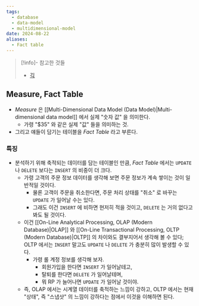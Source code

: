 ```yaml
---
tags:
  - database
  - data-model
  - multidimensional-model
date: 2024-08-22
aliases:
  - Fact table
---
```

> [!info]- 참고한 것들
> - [긱](https://www.geeksforgeeks.org/multidimensional-data-model/)

## Measure, Fact Table

- *Measure* 은 [[Multi-Dimensional Data Model (Data Model)|Multi-dimensional data model]] 에서 실제 "숫자 값" 을 의미한다.
	- 가령 "$35" 와 같은 실제 "값" 들을 의미하는 것.
- 그리고 얘들이 담기는 테이블을 *Fact Table* 라고 부른다.

### 특징

- 분석하기 위해 축적되는 데이터를 담는 테이블인 만큼, *Fact Table* 에서는 `UPDATE` 나 `DELETE` 보다는 `INSERT` 의 비중이 더 크다.
	- 가령 고객의 주문 정보 데이터를 생각해 보면 주문 정보가 계속 쌓이는 것이 일반적일 것이다.
		- 물론 고객이 주문을 취소한다면, 주문 처리 상태를 "취소" 로 바꾸는 `UPDATE` 가 일어날 수는 있다.
		- 그래도 이건 `INSERT` 에 비하면 현저히 적을 것이고, `DELETE` 는 거의 없다고 봐도 될 것이다.
	- 이건 [[On-Line Analytical Processing, OLAP (Modern Database)|OLAP]] 와 [[On-Line Transactional Processing, OLTP (Modern Database)|OLTP]] 의 차이와도 결부지어서 생각해 볼 수 있다; OLTP 에서는 `INSERT` 말고도 `UPDATE` 나 `DELETE` 가 충분히 많이 발생할 수 있다.
		- 가령 롤 계정 정보를 생각해 보자.
			- 회원가입을 한다면 `INSERT` 가 일어날테고,
			- 탈퇴를 한다면 `DELETE` 가 일어날테며,
			- 뭐 RP 가 늘어나면 `UPDATE` 가 일어날 것이야.
	- 즉, OLAP 에서는 시계열 데이터를 축적하는 느낌이 강하고, OLTP 에서는 현재 "상태", 즉 "스냅샷" 의 느낌이 강하다는 점에서 이것을 이해하면 된다.